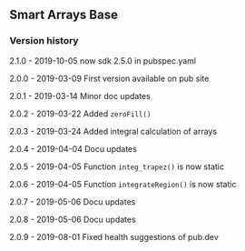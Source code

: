 ## Smart Arrays Base

### Version history
 2.1.0 - 2019-10-05 now sdk 2.5.0 in pubspec.yaml
 
 2.0.0 - 2019-03-09 First version available on pub site
 
 2.0.1 - 2019-03-14 Minor doc updates
 
 2.0.2 - 2019-03-22 Added `zeroFill()`
 
 2.0.3 - 2019-03-24 Added integral calculation of arrays
 
 2.0.4 - 2019-04-04 Docu updates
 
 2.0.5 - 2019-04-05 Function `integ_trapez()` is now static
 
 2.0.6 - 2019-04-05 Function `integrateRegion()` is now static
 
 2.0.7 - 2019-05-06 Docu updates
 
 2.0.8 - 2019-05-06 Docu updates
 
 2.0.9 - 2019-08-01 Fixed health suggestions of pub.dev
